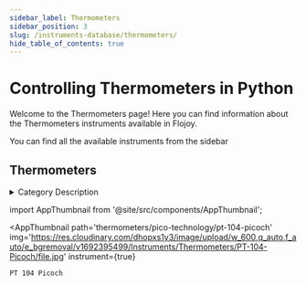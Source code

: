```yaml
--- 
sidebar_label: Thermometers
sidebar_position: 3
slug: /instruments-database/thermometers/
hide_table_of_contents: true
---
```


# Controlling Thermometers in Python

Welcome to the Thermometers page! Here you can find information about the Thermometers instruments available in Flojoy.

You can find all the available instruments from the sidebar


## Thermometers 

<details> 
<summary>Category Description</summary> 
A thermometer is a device that measures temperature or a temperature gradient (the degree of hotness or coldness of an object). A thermometer has two important elements: (1) a temperature sensor (e.g. the bulb of a mercury-in-glass thermometer or the pyrometric sensor in an infrared thermometer) in which some change occurs with a change in temperature; and (2) some means of converting this change into a numerical value (e.g. the visible scale that is marked on a mercury-in-glass thermometer or the digital readout on an infrared model). Thermometers are widely used in technology and industry to monitor processes, in meteorology, in medicine, and in scientific research. 
</details> 

<!-- Custom component -->
import AppThumbnail from '@site/src/components/AppThumbnail';

<div className="flex flex-wrap">

<AppThumbnail 
    path='thermometers/pico-technology/pt-104-picoch'
    img='https://res.cloudinary.com/dhopxs1y3/image/upload/w_600,q_auto,f_auto/e_bgremoval/v1692395499/Instruments/Thermometers/PT-104-Picoch/file.jpg'
    instrument={true}
>
    PT 104 Picoch
</AppThumbnail>
</div>